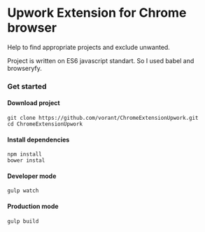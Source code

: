 # Upwork Extension for Chrome browser

Help to find appropriate projects and exclude unwanted.

Project is written on ES6 javascript standart. So I used babel and browseryfy.

### Get started

#### Download project 

```
git clone https://github.com/vorant/ChromeExtensionUpwork.git
cd ChromeExtensionUpwork
```

#### Install dependencies

```
npm install
bower instal
```

#### Developer mode

`gulp watch`

#### Production mode
`gulp build`

